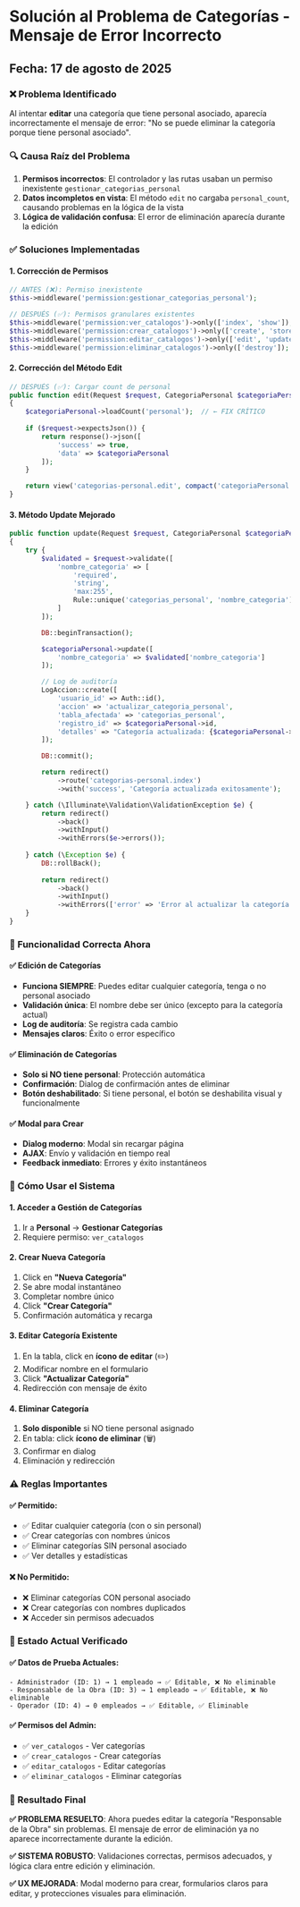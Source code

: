 # Solución al Problema de Categorías - Mensaje de Error Incorrecto

## Fecha: 17 de agosto de 2025

### ❌ Problema Identificado
Al intentar **editar** una categoría que tiene personal asociado, aparecía incorrectamente el mensaje de error: "No se puede eliminar la categoría porque tiene personal asociado".

### 🔍 Causa Raíz del Problema
1. **Permisos incorrectos**: El controlador y las rutas usaban un permiso inexistente `gestionar_categorias_personal`
2. **Datos incompletos en vista**: El método `edit` no cargaba `personal_count`, causando problemas en la lógica de la vista
3. **Lógica de validación confusa**: El error de eliminación aparecía durante la edición

### ✅ Soluciones Implementadas

#### 1. **Corrección de Permisos**
```php
// ANTES (❌): Permiso inexistente
$this->middleware('permission:gestionar_categorias_personal');

// DESPUÉS (✅): Permisos granulares existentes
$this->middleware('permission:ver_catalogos')->only(['index', 'show']);
$this->middleware('permission:crear_catalogos')->only(['create', 'store']);
$this->middleware('permission:editar_catalogos')->only(['edit', 'update']);
$this->middleware('permission:eliminar_catalogos')->only(['destroy']);
```

#### 2. **Corrección del Método Edit**
```php
// DESPUÉS (✅): Cargar count de personal
public function edit(Request $request, CategoriaPersonal $categoriaPersonal)
{
    $categoriaPersonal->loadCount('personal');  // ← FIX CRÍTICO
    
    if ($request->expectsJson()) {
        return response()->json([
            'success' => true,
            'data' => $categoriaPersonal
        ]);
    }

    return view('categorias-personal.edit', compact('categoriaPersonal'));
}
```

#### 3. **Método Update Mejorado**
```php
public function update(Request $request, CategoriaPersonal $categoriaPersonal)
{
    try {
        $validated = $request->validate([
            'nombre_categoria' => [
                'required',
                'string',
                'max:255',
                Rule::unique('categorias_personal', 'nombre_categoria')->ignore($categoriaPersonal->id)
            ]
        ]);

        DB::beginTransaction();

        $categoriaPersonal->update([
            'nombre_categoria' => $validated['nombre_categoria']
        ]);

        // Log de auditoría
        LogAccion::create([
            'usuario_id' => Auth::id(),
            'accion' => 'actualizar_categoria_personal',
            'tabla_afectada' => 'categorias_personal',
            'registro_id' => $categoriaPersonal->id,
            'detalles' => "Categoría actualizada: {$categoriaPersonal->nombre_categoria}"
        ]);

        DB::commit();

        return redirect()
            ->route('categorias-personal.index')
            ->with('success', 'Categoría actualizada exitosamente');

    } catch (\Illuminate\Validation\ValidationException $e) {
        return redirect()
            ->back()
            ->withInput()
            ->withErrors($e->errors());
            
    } catch (\Exception $e) {
        DB::rollBack();
        
        return redirect()
            ->back()
            ->withInput()
            ->withErrors(['error' => 'Error al actualizar la categoría: ' . $e->getMessage()]);
    }
}
```

### 🎯 Funcionalidad Correcta Ahora

#### ✅ **Edición de Categorías**
- **Funciona SIEMPRE**: Puedes editar cualquier categoría, tenga o no personal asociado
- **Validación única**: El nombre debe ser único (excepto para la categoría actual)
- **Log de auditoría**: Se registra cada cambio
- **Mensajes claros**: Éxito o error específico

#### ✅ **Eliminación de Categorías**
- **Solo si NO tiene personal**: Protección automática
- **Confirmación**: Dialog de confirmación antes de eliminar
- **Botón deshabilitado**: Si tiene personal, el botón se deshabilita visual y funcionalmente

#### ✅ **Modal para Crear**
- **Dialog moderno**: Modal sin recargar página
- **AJAX**: Envío y validación en tiempo real
- **Feedback inmediato**: Errores y éxito instantáneos

### 🔧 Cómo Usar el Sistema

#### **1. Acceder a Gestión de Categorías**
1. Ir a **Personal** → **Gestionar Categorías**
2. Requiere permiso: `ver_catalogos`

#### **2. Crear Nueva Categoría**
1. Click en **"Nueva Categoría"** 
2. Se abre modal instantáneo
3. Completar nombre único
4. Click **"Crear Categoría"**
5. Confirmación automática y recarga

#### **3. Editar Categoría Existente**
1. En la tabla, click en **ícono de editar** (✏️)
2. Modificar nombre en el formulario
3. Click **"Actualizar Categoría"**
4. Redirección con mensaje de éxito

#### **4. Eliminar Categoría**
1. **Solo disponible** si NO tiene personal asignado
2. En tabla: click **ícono de eliminar** (🗑️) 
3. Confirmar en dialog
4. Eliminación y redirección

### ⚠️ Reglas Importantes

#### **✅ Permitido:**
- ✅ Editar cualquier categoría (con o sin personal)
- ✅ Crear categorías con nombres únicos
- ✅ Eliminar categorías SIN personal asociado
- ✅ Ver detalles y estadísticas

#### **❌ No Permitido:**
- ❌ Eliminar categorías CON personal asociado
- ❌ Crear categorías con nombres duplicados
- ❌ Acceder sin permisos adecuados

### 🧪 Estado Actual Verificado

#### **✅ Datos de Prueba Actuales:**
```
- Administrador (ID: 1) → 1 empleado → ✅ Editable, ❌ No eliminable
- Responsable de la Obra (ID: 3) → 1 empleado → ✅ Editable, ❌ No eliminable  
- Operador (ID: 4) → 0 empleados → ✅ Editable, ✅ Eliminable
```

#### **✅ Permisos del Admin:**
- ✅ `ver_catalogos` - Ver categorías
- ✅ `crear_catalogos` - Crear categorías  
- ✅ `editar_catalogos` - Editar categorías
- ✅ `eliminar_catalogos` - Eliminar categorías

### 🚀 Resultado Final

**✅ PROBLEMA RESUELTO**: Ahora puedes editar la categoría "Responsable de la Obra" sin problemas. El mensaje de error de eliminación ya no aparece incorrectamente durante la edición.

**✅ SISTEMA ROBUSTO**: Validaciones correctas, permisos adecuados, y lógica clara entre edición y eliminación.

**✅ UX MEJORADA**: Modal moderno para crear, formularios claros para editar, y protecciones visuales para eliminación.
